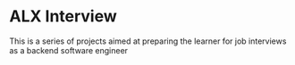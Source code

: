 <h1>ALX Interview</h1>
<p>This is a series of projects aimed at preparing the learner for job interviews as a backend software engineer</p>